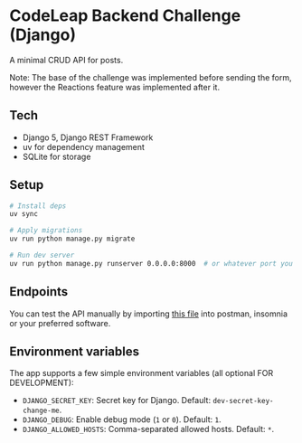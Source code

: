 # CodeLeap Backend Challenge (Django)

A minimal CRUD API for posts.

Note: The base of the challenge was implemented before sending the form, however the Reactions feature was implemented after it.

## Tech
- Django 5, Django REST Framework
- uv for dependency management
- SQLite for storage

## Setup
```bash
# Install deps
uv sync

# Apply migrations
uv run python manage.py migrate

# Run dev server
uv run python manage.py runserver 0.0.0.0:8000  # or whatever port you like
```

## Endpoints

You can test the API manually by importing [this file](./postman_collection.json) into postman, insomnia or your preferred software.

## Environment variables
The app supports a few simple environment variables (all optional FOR DEVELOPMENT):

- `DJANGO_SECRET_KEY`: Secret key for Django. Default: `dev-secret-key-change-me`.
- `DJANGO_DEBUG`: Enable debug mode (`1` or `0`). Default: `1`.
- `DJANGO_ALLOWED_HOSTS`: Comma-separated allowed hosts. Default: `*`.